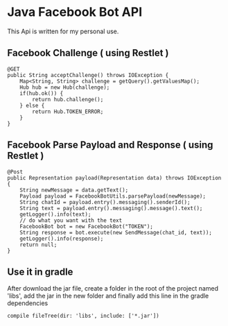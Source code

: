 # Java Facebook Bot API

This Api is written for my personal use.

## Facebook Challenge ( using Restlet )

```
@GET
public String acceptChallenge() throws IOException {
	Map<String, String> challenge = getQuery().getValuesMap();
	Hub hub = new Hub(challenge);
	if(hub.ok()) {
		return hub.challenge();
	} else {
		return Hub.TOKEN_ERROR;
	}
}
```

## Facebook Parse Payload and Response ( using Restlet )

```
@Post
public Representation payload(Representation data) throws IOException {
	String newMessage = data.getText();
	Payload payload = FacebookBotUtils.parsePayload(newMessage);
	String chatId = payload.entry().messaging().senderId();
	String text = payload.entry().messaging().message().text();
	getLogger().info(text);
	// do what you want with the text
	FacebookBot bot = new FacebookBot("TOKEN");
	String response = bot.execute(new SendMessage(chat_id, text));
	getLogger().info(response);
	return null;
}
```

## Use it in gradle

After download the jar file, create a folder in the root of the project named 'libs', add the jar in the new folder and finally add this line in the gradle dependencies

```
compile fileTree(dir: 'libs', include: ['*.jar'])
```
